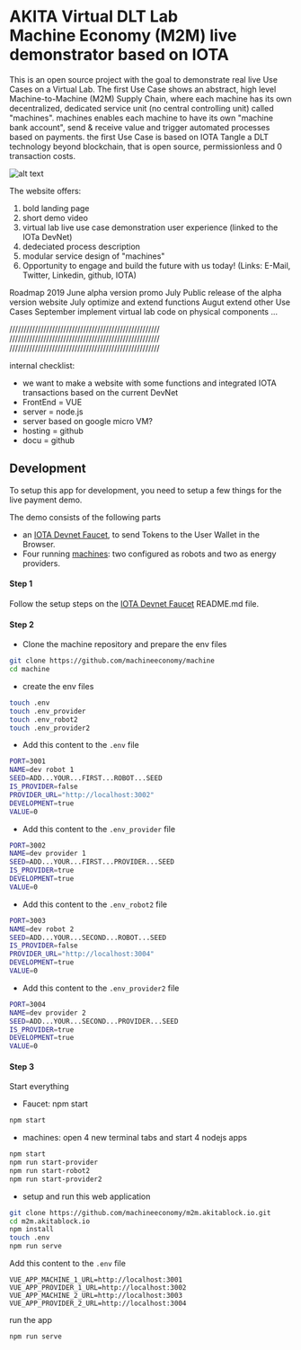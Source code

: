 # AKITA Virtual DLT Lab <br> Machine Economy (M2M) live demonstrator based on IOTA

This is an open source project with the goal to demonstrate real live Use Cases on a Virtual Lab.
The first Use Case shows an abstract, high level Machine-to-Machine (M2M) Supply Chain, where each machine has its own decentralized, dedicated service unit (no central controlling unit) called "machines".
machines enables each machine to have its own "machine bank account", send & receive value and trigger automated processes based on payments. the first Use Case is based on IOTA Tangle a DLT technology beyond blockchain, that is open source, permissionless and 0 transaction costs.

![alt text](https://github.com/machineeconomy/m2m.akitablock.io/blob/master/public/img/AKITA%20-%20Virtual%20Lab%20-%20M2M%20Supply%20Chain%20-%20landing%20page%20.png)

The website offers:
1. bold landing page
2. short demo video
3. virtual lab live use case demonstration user experience (linked to the IOTa DevNet)
4. dedeciated process description
5. modular service design of "machines"
6. Opportunity to engage and build the future with us today! (Links: E-Mail, Twitter, Linkedin, github, IOTA)

Roadmap 2019
June      alpha version promo
July      Public release of the alpha version website
July      optimize and extend functions
Augut     extend other Use Cases
September implement virtual lab code on physical components
...


/////////////////////////////////////////////////////
/////////////////////////////////////////////////////
/////////////////////////////////////////////////////

internal checklist:
- we want to make a website with some functions and integrated IOTA transactions based on the current DevNet
- FrontEnd = VUE
- server = node.js
- server based on google micro VM?
- hosting = github
- docu = github

## Development

To setup this app for development, you need to setup a few things for the live payment demo.

The demo consists of the following parts

- an [IOTA Devnet Faucet](https://github.com/machineeconomy/faucet), to send Tokens to the User Wallet in the Browser.
- Four running [machines](https://github.com/machineeconomy/machine): two configured as robots and two as energy providers.


#### Step 1
Follow the setup steps on the [IOTA Devnet Faucet](https://github.com/machineeconomy/faucet) README.md file.

#### Step 2

- Clone the machine repository and prepare the env files

```bash
git clone https://github.com/machineeconomy/machine
cd machine
```

- create the env files

```bash
touch .env
touch .env_provider
touch .env_robot2
touch .env_provider2
```

- Add this content to the `.env` file
```bash
PORT=3001
NAME=dev robot 1	
SEED=ADD...YOUR...FIRST...ROBOT...SEED
IS_PROVIDER=false
PROVIDER_URL="http://localhost:3002"
DEVELOPMENT=true
VALUE=0
```
- Add this content to the `.env_provider` file
```bash
PORT=3002
NAME=dev provider 1	
SEED=ADD...YOUR...FIRST...PROVIDER...SEED
IS_PROVIDER=true
DEVELOPMENT=true
VALUE=0
```

- Add this content to the `.env_robot2` file
```bash
PORT=3003
NAME=dev robot 2	
SEED=ADD...YOUR...SECOND...ROBOT...SEED
IS_PROVIDER=false
PROVIDER_URL="http://localhost:3004"
DEVELOPMENT=true
VALUE=0
```

- Add this content to the `.env_provider2` file
```bash
PORT=3004
NAME=dev provider 2	
SEED=ADD...YOUR...SECOND...PROVIDER...SEED
IS_PROVIDER=true
DEVELOPMENT=true
VALUE=0
```

#### Step 3

Start everything

- Faucet:
npm start
```bash
npm start
```

- machines:
open 4 new terminal tabs and start 4 nodejs apps

```bash
npm start
npm run start-provider
npm run start-robot2
npm run start-provider2
```

- setup and run this web application

```bash
git clone https://github.com/machineeconomy/m2m.akitablock.io.git
cd m2m.akitablock.io
npm install
touch .env
npm run serve
```

Add this content to the `.env` file
```
VUE_APP_MACHINE_1_URL=http://localhost:3001
VUE_APP_PROVIDER_1_URL=http://localhost:3002
VUE_APP_MACHINE_2_URL=http://localhost:3003
VUE_APP_PROVIDER_2_URL=http://localhost:3004
```

run the app
```bash
npm run serve
```
